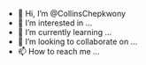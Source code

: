 - 👋 Hi, I’m @CollinsChepkwony
- 👀 I’m interested in ...
- 🌱 I’m currently learning ...
- 💞️ I’m looking to collaborate on ...
- 📫 How to reach me ...

<!---
CollinsChepkwony/CollinsChepkwony is a ✨ special ✨ repository because its `README.md` (this file) appears on your GitHub profile.
You can click the Preview link to take a look at your changes.
--->
